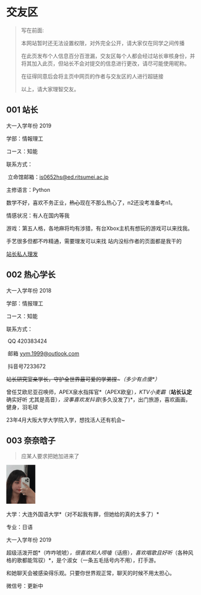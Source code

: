 # 交友区

>写在前面:
>
>本网站暂时还无法设置权限，对外完全公开，请大家仅在同学之间传播
>
>在此页发布个人信息百分百泄漏，交友区每个人都会经过站长审核身份，并将其加入此页，但站长不会对提交的信息进行更改，请尽可能使用昵称。
>
>在征得同意后会将主页中网页的作者与交友区的人进行超链接
>
>以上，请大家理智交友。

## 001 站长

大一入学年份 2019

学部：情報理工

コース：知能

联系方式：

​	立命馆邮箱：is0652hs@ed.ritsumei.ac.jp

主修语言：Python

数学不好，喜欢不务正业，~~热心~~现在不那么热心了，n2还没考准备考n1。

情感状况：有人在国内等我

游戏：第五人格，各地麻将均有涉猎，有台Xbox主机有想玩的游戏可以来找我。

手艺很多但都不咋精通，需要理发可以来找
站内没标作者的页面都是我干的

[站长私人理发](https://luopzh.github.io/University-R/pages/lifa)

## 002 热心学长

大一入学年份 2018

学部：情报理工 

コース：知能

联系方式：

​	QQ 420383424

​	邮箱 [yym.1999@outlook.com](mailto:yym.1999@outlook.com)

​	抖音号7233672

~~站长研究室亲学长，守护全世界最可爱的学弟捏~~~*（多少有点傻\*）*

曾任艾欧尼亚召唤师，APEX泉水指挥官*（APEX欧皇）*，KTV小麦霸*（**站长认定** 确实好听 尤其是高音）*，没事喜欢发抖音*(多久没发了)*，出门旅游，喜欢画画，健身，羽毛球

23年4月大阪大学大学院入学，想找活人还有机会~

## 003 奈奈晗子

> 应某人要求把她加进来了

<img src="pictures/IMG_5816.jpeg" alt="IMG_5816" style="zoom: 10%;" />

大学：大连外国语大学*（对不起我有罪，但她给的真的太多了）*

专业：日语

大一入学年份 2019

超级活泼开朗*（咋咋唬唬）*，很喜欢和人唠嗑*（话痨）*，喜欢唱歌且好听*（各种风格的歌都能驾驭）*，是个淑女（一条五毛括号内不用），打手游。

和她聊天会被感染得乐观。只要你世界观正常，聊天的时候不用太担心。

微信号：更新中

